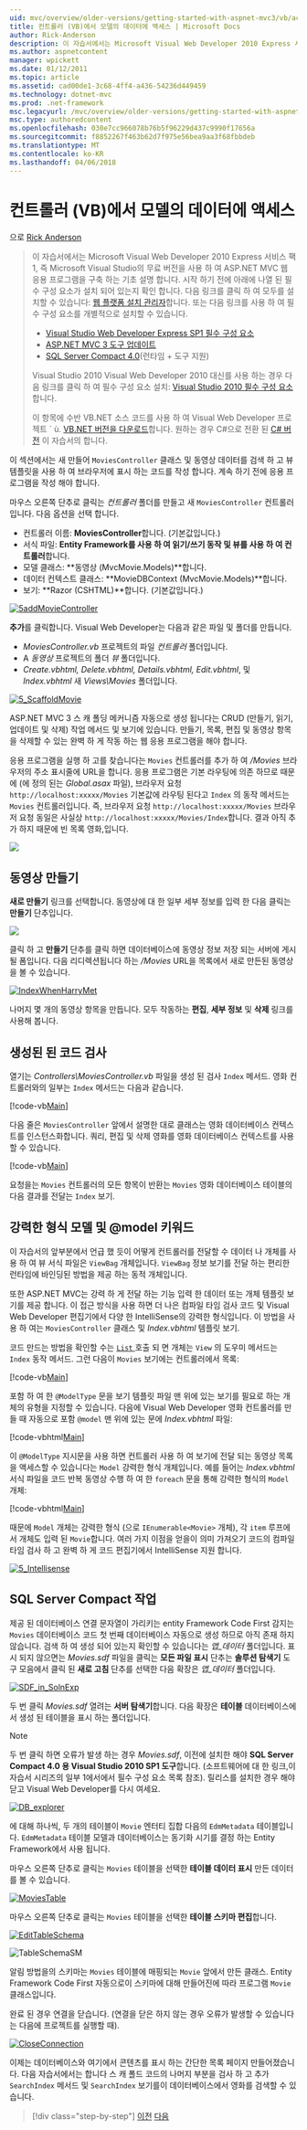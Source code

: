 ```yaml
---
uid: mvc/overview/older-versions/getting-started-with-aspnet-mvc3/vb/accessing-your-models-data-from-a-controller
title: 컨트롤러 (VB)에서 모델의 데이터에 액세스 | Microsoft Docs
author: Rick-Anderson
description: 이 자습서에서는 Microsoft Visual Web Developer 2010 Express 서비스 팩 1, 즉를 사용 하 여 ASP.NET MVC 웹 응용 프로그램을 구축 하는 기초 설명...
ms.author: aspnetcontent
manager: wpickett
ms.date: 01/12/2011
ms.topic: article
ms.assetid: cad00de1-3c68-4ff4-a436-54236d449459
ms.technology: dotnet-mvc
ms.prod: .net-framework
msc.legacyurl: /mvc/overview/older-versions/getting-started-with-aspnet-mvc3/vb/accessing-your-models-data-from-a-controller
msc.type: authoredcontent
ms.openlocfilehash: 030e7cc966078b76b5f96229d437c9990f17656a
ms.sourcegitcommit: f8852267f463b62d7f975e56bea9aa3f68fbbdeb
ms.translationtype: MT
ms.contentlocale: ko-KR
ms.lasthandoff: 04/06/2018
---
```

<a name="accessing-your-models-data-from-a-controller-vb"></a>컨트롤러 (VB)에서 모델의 데이터에 액세스
====================
으로 [Rick Anderson](https://github.com/Rick-Anderson)

> 이 자습서에서는 Microsoft Visual Web Developer 2010 Express 서비스 팩 1, 즉 Microsoft Visual Studio의 무료 버전을 사용 하 여 ASP.NET MVC 웹 응용 프로그램을 구축 하는 기초 설명 합니다. 시작 하기 전에 아래에 나열 된 필수 구성 요소가 설치 되어 있는지 확인 합니다. 다음 링크를 클릭 하 여 모두를 설치할 수 있습니다: [웹 플랫폼 설치 관리자](https://www.microsoft.com/web/gallery/install.aspx?appid=VWD2010SP1Pack)합니다. 또는 다음 링크를 사용 하 여 필수 구성 요소를 개별적으로 설치할 수 있습니다.
> 
> - [Visual Studio Web Developer Express SP1 필수 구성 요소](https://www.microsoft.com/web/gallery/install.aspx?appid=VWD2010SP1Pack)
> - [ASP.NET MVC 3 도구 업데이트](https://www.microsoft.com/web/gallery/install.aspx?appsxml=&amp;appid=MVC3)
> - [SQL Server Compact 4.0](https://www.microsoft.com/web/gallery/install.aspx?appid=SQLCE;SQLCEVSTools_4_0)(런타임 + 도구 지원)
> 
> Visual Studio 2010 Visual Web Developer 2010 대신를 사용 하는 경우 다음 링크를 클릭 하 여 필수 구성 요소 설치: [Visual Studio 2010 필수 구성 요소](https://www.microsoft.com/web/gallery/install.aspx?appsxml=&amp;appid=VS2010SP1Pack)합니다.
> 
> 이 항목에 수반 VB.NET 소스 코드를 사용 하 여 Visual Web Developer 프로젝트 ´ ù. [VB.NET 버전을 다운로드](https://code.msdn.microsoft.com/Introduction-to-MVC-3-10d1b098)합니다. 원하는 경우 C#으로 전환 된 [C# 버전](../cs/accessing-your-models-data-from-a-controller.md) 이 자습서의 합니다.


이 섹션에서는 새 만들어 `MoviesController` 클래스 및 동영상 데이터를 검색 하 고 뷰 템플릿을 사용 하 여 브라우저에 표시 하는 코드를 작성 합니다. 계속 하기 전에 응용 프로그램을 작성 해야 합니다.

마우스 오른쪽 단추로 클릭는 *컨트롤러* 폴더를 만들고 새 `MoviesController` 컨트롤러입니다. 다음 옵션을 선택 합니다.

- 컨트롤러 이름: **MoviesController**합니다. (기본값입니다.)
- 서식 파일: **Entity Framework를 사용 하 여 읽기/쓰기 동작 및 뷰를 사용 하 여 컨트롤러**합니다.
- 모델 클래스: **동영상 (MvcMovie.Models)**합니다.
- 데이터 컨텍스트 클래스: **MovieDBContext (MvcMovie.Models)**합니다.
- 보기: **Razor (CSHTML)**합니다. (기본값입니다.)

[![5addMovieController](accessing-your-models-data-from-a-controller/_static/image2.png)](accessing-your-models-data-from-a-controller/_static/image1.png)

**추가**를 클릭합니다. Visual Web Developer는 다음과 같은 파일 및 폴더를 만듭니다.

- *MoviesController.vb* 프로젝트의 파일 *컨트롤러* 폴더입니다.
- A *동영상* 프로젝트의 폴더 *뷰* 폴더입니다.
- *Create.vbhtml, Delete.vbhtml, Details.vbhtml, Edit.vbhtml*, 및 *Index.vbhtml* 새 *Views\Movies* 폴더입니다.

[![5_ScaffoldMovie](accessing-your-models-data-from-a-controller/_static/image4.png)](accessing-your-models-data-from-a-controller/_static/image3.png)

ASP.NET MVC 3 스 캐 폴딩 메커니즘 자동으로 생성 됩니다는 CRUD (만들기, 읽기, 업데이트 및 삭제) 작업 메서드 및 보기에 있습니다. 만들기, 목록, 편집 및 동영상 항목을 삭제할 수 있는 완벽 하 게 작동 하는 웹 응용 프로그램을 해야 합니다.

응용 프로그램을 실행 하 고를 찾습니다는 `Movies` 컨트롤러를 추가 하 여 */Movies* 브라우저의 주소 표시줄에 URL을 합니다. 응용 프로그램은 기본 라우팅에 의존 하므로 때문에 (에 정의 된는 *Global.asax* 파일), 브라우저 요청 `http://localhost:xxxxx/Movies` 기본값에 라우팅 된다고 `Index` 의 동작 메서드는 `Movies` 컨트롤러입니다. 즉, 브라우저 요청 `http://localhost:xxxxx/Movies` 브라우저 요청 동일은 사실상 `http://localhost:xxxxx/Movies/Index`합니다. 결과 아직 추가 하지 때문에 빈 목록 영화,입니다.

![](accessing-your-models-data-from-a-controller/_static/image5.png)

## <a name="creating-a-movie"></a>동영상 만들기

**새로 만들기** 링크를 선택합니다. 동영상에 대 한 일부 세부 정보를 입력 한 다음 클릭는 **만들기** 단추입니다.

![](accessing-your-models-data-from-a-controller/_static/image6.png)

클릭 하 고 **만들기** 단추를 클릭 하면 데이터베이스에 동영상 정보 저장 되는 서버에 게시 될 폼입니다. 다음 리디렉션됩니다 하는 */Movies* URL을 목록에서 새로 만든된 동영상을 볼 수 있습니다.

[![IndexWhenHarryMet](accessing-your-models-data-from-a-controller/_static/image8.png)](accessing-your-models-data-from-a-controller/_static/image7.png)

나머지 몇 개의 동영상 항목을 만듭니다. 모두 작동하는 **편집**, **세부 정보** 및 **삭제** 링크를 사용해 봅니다.

## <a name="examining-the-generated-code"></a>생성된 된 코드 검사

열기는 *Controllers\MoviesController.vb* 파일을 생성 된 검사 `Index` 메서드. 영화 컨트롤러와의 일부는 `Index` 메서드는 다음과 같습니다.

[!code-vb[Main](accessing-your-models-data-from-a-controller/samples/sample1.vb)]

다음 줄은 `MoviesController` 앞에서 설명한 대로 클래스는 영화 데이터베이스 컨텍스트를 인스턴스화합니다. 쿼리, 편집 및 삭제 영화를 영화 데이터베이스 컨텍스트를 사용할 수 있습니다.

[!code-vb[Main](accessing-your-models-data-from-a-controller/samples/sample2.vb)]

요청을는 `Movies` 컨트롤러의 모든 항목이 반환는 `Movies` 영화 데이터베이스 테이블의 다음 결과를 전달는 `Index` 보기.

## <a name="strongly-typed-models-and-the-model-keyword"></a>강력한 형식 모델 및 @model 키워드

이 자습서의 앞부분에서 언급 했 듯이 어떻게 컨트롤러를 전달할 수 데이터 나 개체를 사용 하 여 뷰 서식 파일은 `ViewBag` 개체입니다. `ViewBag` 정보 보기를 전달 하는 편리한 런타임에 바인딩된 방법을 제공 하는 동적 개체입니다.

또한 ASP.NET MVC는 강력 하 게 전달 하는 기능 입력 한 데이터 또는 개체 템플릿 보기를 제공 합니다. 이 접근 방식을 사용 하면 더 나은 컴파일 타임 검사 코드 및 Visual Web Developer 편집기에서 다양 한 IntelliSense의 강력한 형식입니다. 이 방법을 사용 하 여는 `MoviesController` 클래스 및 *Index.vbhtml* 템플릿 보기.

코드 만드는 방법을 확인할 수는 [ `List` ](https://msdn.microsoft.com/library/6sh2ey19.aspx) 호출 되 면 개체는 `View` 의 도우미 메서드는 `Index` 동작 메서드. 그런 다음이 `Movies` 보기에는 컨트롤러에서 목록:

[!code-vb[Main](accessing-your-models-data-from-a-controller/samples/sample3.vb)]

포함 하 여 한 `@ModelType` 문을 보기 템플릿 파일 맨 위에 있는 보기를 필요로 하는 개체의 유형을 지정할 수 있습니다. 다음에 Visual Web Developer 영화 컨트롤러를 만들 때 자동으로 포함 `@model` 맨 위에 있는 문에 *Index.vbhtml* 파일:

[!code-vbhtml[Main](accessing-your-models-data-from-a-controller/samples/sample4.vbhtml)]

이 `@ModelType` 지시문을 사용 하면 컨트롤러 사용 하 여 보기에 전달 되는 동영상 목록을 액세스할 수 있습니다는 `Model` 강력한 형식 개체입니다. 예를 들어는 *Index.vbhtml* 서식 파일을 코드 반복 동영상 수행 하 여 한 `foreach` 문을 통해 강력한 형식의 `Model` 개체:

[!code-vbhtml[Main](accessing-your-models-data-from-a-controller/samples/sample5.vbhtml)]

때문에 `Model` 개체는 강력한 형식 (으로 `IEnumerable<Movie>` 개체), 각 `item` 루프에서 개체도 입력 된 `Movie`합니다. 여러 가지 이점을 얻을이 의미 가져오기 코드의 컴파일 타임 검사 하 고 완벽 하 게 코드 편집기에서 IntelliSense 지원 합니다.

[![5_Intellisense](accessing-your-models-data-from-a-controller/_static/image10.png)](accessing-your-models-data-from-a-controller/_static/image9.png)

## <a name="working-with-sql-server-compact"></a>SQL Server Compact 작업

제공 된 데이터베이스 연결 문자열이 가리키는 entity Framework Code First 감지는 `Movies` 데이터베이스 코드 첫 번째 데이터베이스 자동으로 생성 하므로 아직 존재 하지 않습니다. 검색 하 여 생성 되어 있는지 확인할 수 있습니다는 *앱\_데이터* 폴더입니다. 표시 되지 않으면는 *Movies.sdf* 파일을 클릭는 **모든 파일 표시** 단추는 **솔루션 탐색기** 도구 모음에서 클릭 된 **새로 고침** 단추를 선택한 다음 확장은 *앱\_데이터* 폴더입니다.

[![SDF_in_SolnExp](accessing-your-models-data-from-a-controller/_static/image12.png)](accessing-your-models-data-from-a-controller/_static/image11.png)

두 번 클릭 *Movies.sdf* 열려는 **서버 탐색기**합니다. 다음 확장은 **테이블** 데이터베이스에서 생성 된 테이블을 표시 하는 폴더입니다.

> [!NOTE]
> 두 번 클릭 하면 오류가 발생 하는 경우 *Movies.sdf*, 이전에 설치한 해야 **SQL Server Compact 4.0 용 Visual Studio 2010 SP1 도구**합니다. (소프트웨어에 대 한 링크,이 자습서 시리즈의 일부 1에서에서 필수 구성 요소 목록 참조). 릴리스를 설치한 경우 해야 닫고 Visual Web Developer를 다시 여세요.


[![DB_explorer](accessing-your-models-data-from-a-controller/_static/image14.png)](accessing-your-models-data-from-a-controller/_static/image13.png)

에 대해 하나씩, 두 개의 테이블이 `Movie` 엔터티 집합 다음의 `EdmMetadata` 테이블입니다. `EdmMetadata` 테이블 모델과 데이터베이스는 동기화 시기를 결정 하는 Entity Framework에서 사용 됩니다.

마우스 오른쪽 단추로 클릭는 `Movies` 테이블을 선택한 **테이블 데이터 표시** 만든 데이터를 볼 수 있습니다.

[![MoviesTable](accessing-your-models-data-from-a-controller/_static/image16.png)](accessing-your-models-data-from-a-controller/_static/image15.png)

마우스 오른쪽 단추로 클릭는 `Movies` 테이블을 선택한 **테이블 스키마 편집**합니다.

[![EditTableSchema](accessing-your-models-data-from-a-controller/_static/image18.png)](accessing-your-models-data-from-a-controller/_static/image17.png)

![TableSchemaSM](accessing-your-models-data-from-a-controller/_static/image19.png)

알림 방법을의 스키마는 `Movies` 테이블에 매핑되는 `Movie` 앞에서 만든 클래스. Entity Framework Code First 자동으로이 스키마에 대해 만들어진에 따라 프로그램 `Movie` 클래스입니다.

완료 된 경우 연결을 닫습니다. (연결을 닫은 하지 않는 경우 오류가 발생할 수 있습니다는 다음에 프로젝트를 실행할 때).

[![CloseConnection](accessing-your-models-data-from-a-controller/_static/image21.png)](accessing-your-models-data-from-a-controller/_static/image20.png)

이제는 데이터베이스와 여기에서 콘텐츠를 표시 하는 간단한 목록 페이지 만들어졌습니다. 다음 자습서에서는 합니다 스 캐 폴드 코드의 나머지 부분을 검사 하 고 추가 `SearchIndex` 메서드 및 `SearchIndex` 보기를이 데이터베이스에서 영화를 검색할 수 있습니다.

> [!div class="step-by-step"]
> [이전](adding-a-model.md)
> [다음](examining-the-edit-methods-and-edit-view.md)
